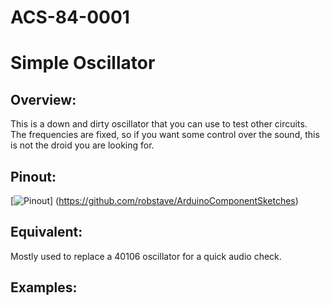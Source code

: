 # ACS-84-0001
Simple Oscillator
==============

## Overview:
This is a down and dirty oscillator that you can use to test other circuits.  
The frequencies are fixed, so if you want some control over the sound, this is not the droid you are looking for.


## Pinout:
[![Pinout](https://github.com/robstave/ArduinoComponentSketches/blob/master/ACS-84-0001/images/acs-84-0001.png)] (https://github.com/robstave/ArduinoComponentSketches)

## Equivalent:

Mostly used to replace a 40106 oscillator for a quick audio check.


## Examples:

